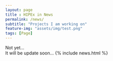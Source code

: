 ```yaml
--- 
layout: page
title : HIPEx in News 
permalink: /news/
subtitle: "Projects I am working on" 
feature-img: "assets/img/test.png"
tags: [Page]
---
```


Not yet...<br>
It will be update soon...
{% include news.html %}
